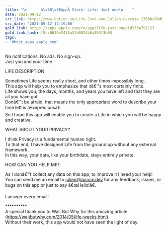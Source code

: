 ```yaml
---
title: "\n      â\x80\x8EAppÂ Store: Life: Just one\n    "
date: 2021-09-12
src_link: https://www.notion.so/Life-Just-one-Julien-Lacroix-13038c98dbcd411eadcf9c585a9ccf9d
src_date: '2021-09-12 17:19:00'
gold_link: https://apps.apple.com/ru/app/life-just-one/id1534791123
gold_link_hash: f9ac0615e2435a3fb0824b8a353f3b08
tags:
- '#host_apps_apple_com'
---
```


No notifications. No ads. No sign-up.  
Just you and your time.  
  
  
LIFE DESCRIPTION  
  
Sometimes Life seems really short, and other times impossibly long.  
This app will help you to emphasize that itâ€™s most certainly finite.  
Life shows you, the days, months, and years you have left and that they are all you have got.  
Donâ€™t be afraid, that means the only appropriate word to describe your time left is â€œpreciousâ€.  
So I hope this app will enable you to create a Life in which you will be happy and creative.  
  
  
WHAT ABOUT YOUR PRIVACY?  
  
I think Privacy is a fundamental human right.  
To that end, I have designed Life from the ground up without any external framework.  
In this way, your data, like your birthdate, stays entirely private.  
  
  
HOW CAN YOU HELP ME?  
  
As I donâ€™t collect any data on this app, to improve it I need your help!  
You can send me an email to julien@lacroix.dev for any feedback, issues, or bugs on this app or just to say â€œHello!â€.  
  
I answer every email!  
  
  
\*\*\*\*\*\*\*\*\*\*  
A special thank you to Wait But Why for this amazing article (https://waitbutwhy.com/2014/05/life-weeks.html).  
Without their work, this app would not have seen the light of day.